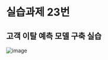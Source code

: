 # 실습과제 23번

## 고객 이탈 예측 모델 구축 실습
![image](https://github.com/user-attachments/assets/c46e274d-bd29-4399-bd85-2dad410b702e)
